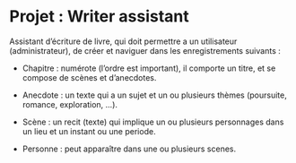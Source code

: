 # Projet : Writer assistant

Assistant d’écriture de livre, qui doit permettre a un utilisateur (administrateur), de créer et naviguer dans les enregistrements suivants :

- Chapitre : numérote (l’ordre est important), il comporte un titre, et se compose de scènes et d’anecdotes.

- Anecdote : un texte qui a un sujet et un ou plusieurs thèmes (poursuite, romance, exploration, …).

- Scène : un recit (texte) qui implique un ou plusieurs personnages dans un lieu et un instant ou une periode.

- Personne : peut apparaître dans une ou plusieurs scenes.